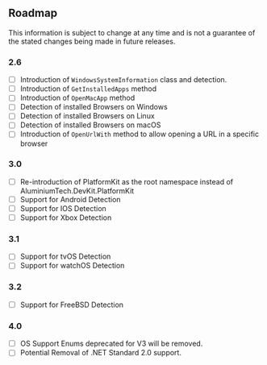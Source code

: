 ## Roadmap
This information is subject to change at any time and is not a guarantee of the stated changes being made in future releases.

### 2.6
- [ ] Introduction of ``WindowsSystemInformation`` class and detection.
- [ ] Introduction of ``GetInstalledApps`` method
- [ ] Introduction of ``OpenMacApp`` method
- [ ] Detection of installed Browsers on Windows
- [ ] Detection of installed Browsers on Linux
- [ ] Detection of installed Browsers on macOS
- [ ] Introduction of ``OpenUrlWith`` method to allow opening a URL in a specific browser

### 3.0
- [ ] Re-introduction of PlatformKit as the root namespace instead of AluminiumTech.DevKit.PlatformKit
- [ ] Support for Android Detection
- [ ] Support for IOS Detection
- [ ] Support for Xbox Detection

### 3.1
- [ ] Support for tvOS Detection
- [ ] Support for watchOS Detection

### 3.2
- [ ] Support for FreeBSD Detection

### 4.0
- [ ] OS Support Enums deprecated for V3 will be removed.
- [ ] Potential Removal of .NET Standard 2.0 support.
